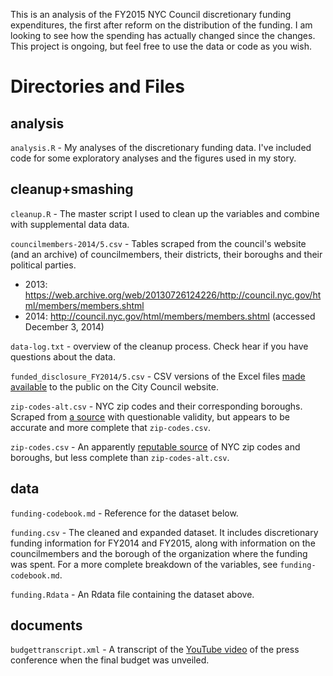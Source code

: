 This is an analysis of the FY2015 NYC Council discretionary funding expenditures, the first after reform on the distribution of the funding. I am looking to see how the spending has actually changed since the changes. This project is ongoing, but feel free to use the data or code as you wish.

# Directories and Files

## analysis
```analysis.R``` - My analyses of the discretionary funding data. I've included code for some exploratory analyses and the figures used in my story.

## cleanup+smashing
```cleanup.R``` - The master script I used to clean up the variables and combine with supplemental data data.

```councilmembers-2014/5.csv``` - Tables scraped from the council's website (and an archive) of councilmembers, their districts, their boroughs and their political parties.

- 2013: https://web.archive.org/web/20130726124226/http://council.nyc.gov/html/members/members.shtml
- 2014: http://council.nyc.gov/html/members/members.shtml (accessed December 3, 2014)

```data-log.txt``` - overview of the cleanup process. Check hear if you have questions about the data.

```funded_disclosure_FY2014/5.csv``` - CSV versions of the Excel files [made available](http://council.nyc.gov/html/budget/database.shtml) to the public on the City Council website.

```zip-codes-alt.csv``` - NYC zip codes and their corresponding boroughs. Scraped from [a source](http://www.nycbynatives.com/nyc_info/new_york_city_zip_codes.php) with questionable validity, but appears to be accurate and more complete that ```zip-codes.csv```.

```zip-codes.csv``` - An apparently [reputable source](http://www.health.ny.gov/statistics/cancer/registry/appendix/neighborhoods.htm) of NYC zip codes and boroughs, but less complete than ```zip-codes-alt.csv```.

## data

```funding-codebook.md``` - Reference for the dataset below.

```funding.csv``` - The cleaned and expanded dataset. It includes discretionary funding information for FY2014 and FY2015, along with information on the councilmembers and the borough of the organization where the funding was spent. For a more complete breakdown of the variables, see ```funding-codebook.md```.

```funding.Rdata``` - An Rdata file containing the dataset above.

## documents
```budgettranscript.xml``` - A transcript of the [YouTube video](https://www.youtube.com/watch?v=fqHbiRyUn5I) of the press conference when the final budget was unveiled.
